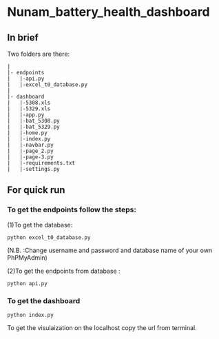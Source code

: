 # Nunam_battery_health_dashboard

## In brief

Two folders are there:
```
|
|- endpoints
|   |-api.py
|   |-excel_t0_database.py
|
|- dashboard
|   |-5308.xls
|   |-5329.xls
|   |-app.py
|   |-bat_5308.py
|   |-bat_5329.py
|   |-home.py
|   |-index.py
|   |-navbar.py
|   |-page_2.py
|   |-page-3.py
|   |-requirements.txt
|   |-settings.py

```


## For quick run

### To get the endpoints follow the steps:
(1)To get the database: 
```
python excel_t0_database.py
```
(N.B. :Change username and password and database name of your own PhPMyAdmin)

(2)To get the endpoints from database :

```
python api.py
```


### To get the dashboard

```
python index.py
```
To get the visulaization on the localhost copy the url from terminal.
